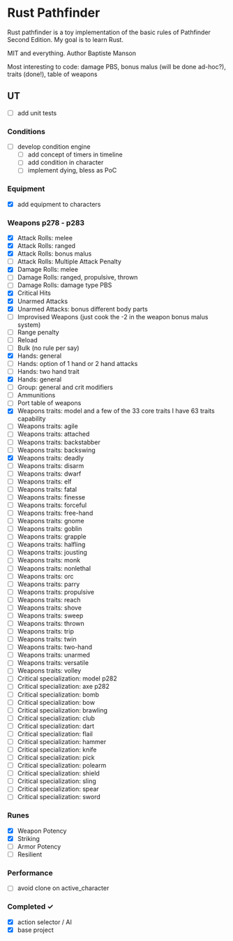 # Rust Pathfinder

Rust pathfinder is a toy implementation of the basic rules of Pathfinder Second Edition.
My goal is to learn Rust.

MIT and everything. Author Baptiste Manson

Most interesting to code: damage PBS, bonus malus (will be done ad-hoc?), traits (done!), table of weapons

## UT

- [ ] add unit tests

### Conditions

- [ ] develop condition engine
  - [ ] add concept of timers in timeline
  - [ ] add condition in character
  - [ ] implement dying, bless as PoC

### Equipment

- [x] add equipment to characters

### Weapons p278 - p283

- [x] Attack Rolls: melee
- [x] Attack Rolls: ranged
- [x] Attack Rolls: bonus malus
- [ ] Attack Rolls: Multiple Attack Penalty
- [x] Damage Rolls: melee
- [ ] Damage Rolls: ranged, propulsive, thrown
- [ ] Damage Rolls: damage type PBS
- [x] Critical Hits
- [x] Unarmed Attacks
- [x] Unarmed Attacks: bonus different body parts
- [ ] Improvised Weapons (just cook the -2 in the weapon bonus malus system)
- [ ] Range penalty
- [ ] Reload
- [ ] Bulk (no rule per say)
- [x] Hands: general
- [ ] Hands: option of 1 hand or 2 hand attacks
- [ ] Hands: two hand trait
- [x] Hands: general
- [ ] Group: general and crit modifiers
- [ ] Ammunitions
- [ ] Port table of weapons
- [x] Weapons traits: model and a few of the 33 core traits I have 63 traits capability
- [ ] Weapons traits: agile
- [ ] Weapons traits: attached
- [ ] Weapons traits: backstabber
- [ ] Weapons traits: backswing
- [x] Weapons traits: deadly
- [ ] Weapons traits: disarm
- [ ] Weapons traits: dwarf
- [ ] Weapons traits: elf
- [ ] Weapons traits: fatal
- [ ] Weapons traits: finesse
- [ ] Weapons traits: forceful
- [ ] Weapons traits: free-hand
- [ ] Weapons traits: gnome
- [ ] Weapons traits: goblin
- [ ] Weapons traits: grapple
- [ ] Weapons traits: halfling
- [ ] Weapons traits: jousting
- [ ] Weapons traits: monk
- [ ] Weapons traits: nonlethal
- [ ] Weapons traits: orc
- [ ] Weapons traits: parry
- [ ] Weapons traits: propulsive
- [ ] Weapons traits: reach
- [ ] Weapons traits: shove
- [ ] Weapons traits: sweep
- [ ] Weapons traits: thrown
- [ ] Weapons traits: trip
- [ ] Weapons traits: twin
- [ ] Weapons traits: two-hand
- [ ] Weapons traits: unarmed
- [ ] Weapons traits: versatile
- [ ] Weapons traits: volley
- [ ] Critical specialization: model p282
- [ ] Critical specialization: axe p282
- [ ] Critical specialization: bomb
- [ ] Critical specialization: bow
- [ ] Critical specialization: brawling
- [ ] Critical specialization: club
- [ ] Critical specialization: dart
- [ ] Critical specialization: flail
- [ ] Critical specialization: hammer
- [ ] Critical specialization: knife
- [ ] Critical specialization: pick
- [ ] Critical specialization: polearm
- [ ] Critical specialization: shield
- [ ] Critical specialization: sling
- [ ] Critical specialization: spear
- [ ] Critical specialization: sword

### Runes

- [x] Weapon Potency
- [x] Striking
- [ ] Armor Potency
- [ ] Resilient

### Performance

- [ ] avoid clone on active_character

### Completed ✓

- [x] action selector / AI
- [x] base project
